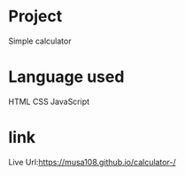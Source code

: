 # Project 
Simple calculator 
# Language used 
HTML 
CSS 
JavaScript 
# link 
Live Url:https://musa108.github.io/calculator-/
